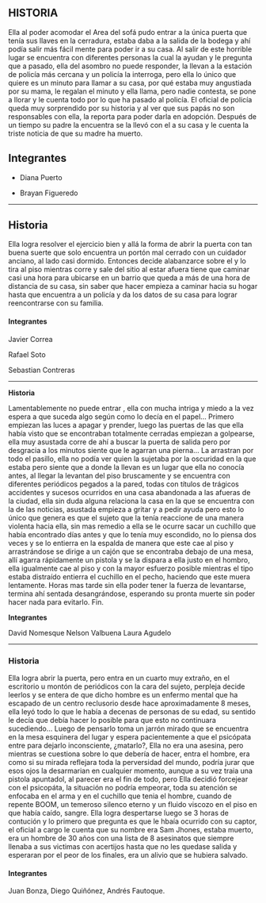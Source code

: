 ## HISTORIA 

Ella al poder  acomodar el Area del sofá pudo entrar a la única puerta que tenía sus llaves en la cerradura, estaba daba a la salida de la bodega y ahí podía salir más fácil mente para poder ir a su casa. Al salir de este horrible lugar se encuentra con diferentes personas la cual la ayudan y le pregunta que a pasado, ella del asombro no puede responder, la llevan a la estación de policía más cercana y un policía la interroga, pero ella lo único que quiere es un minuto para llamar a su casa, por qué estaba muy angustiada por su mama, le regalan el minuto y ella llama, pero nadie contesta, se pone a llorar y le cuenta todo por lo que ha pasado al policía. El oficial de policía queda muy sorprendido por su historia y al ver que sus papás no son responsables con ella, la reporta para poder darla en adopción. Después de un tiempo su padre la encuentra se la llevó con el a su casa y le cuenta la triste noticia de que su madre ha muerto.

## Integrantes 

* Diana Puerto 

* Brayan Figueredo

*********************************************************************************************

## Historia

Ella logra resolver el ejercicio bien y allá la forma de abrir la puerta con tan buena suerte que solo encuentra un portón mal cerrado con un cuidador anciano, al lado casi dormido. Entonces decide alabanzarce sobre el y lo tira al piso mientras corre y sale del sitio al estar afuera tiene que caminar casi una hora para ubicarse en un barrio que queda a más de una hora de distancia de su casa, sin saber que hacer empieza a caminar hacia su hogar hasta que encuentra a un policía y da los datos de su casa para lograr reencontrarse con su familia.

#### Integrantes

Javier Correa

Rafael Soto

Sebastian Contreras

*************************************************

**Historia**

Lamentablemente no puede entrar , ella con mucha intriga y miedo a la vez espera a que suceda algo según como lo decía en el papel… Primero empiezan las luces a apagar y prender, luego las puertas de las que ella había visto que se encontraban totalmente cerradas empiezan a golpearse, ella muy asustada corre de ahí a buscar la puerta de salida pero por desgracia a los minutos siente que le agarran una pierna… La arrastran por todo el pasillo, ella no podía ver quien la sujetaba por la oscuridad en la que estaba pero siente que a donde la llevan es un lugar que ella no conocía antes, al llegar la levantan del piso bruscamente y se encuentra con diferentes periódicos pegados a la pared, todas con títulos de trágicos accidentes y sucesos ocurridos en una casa abandonada a las afueras de la ciudad, ella sin duda alguna relaciona la casa en la que se encuentra con la de las noticias, asustada empieza a gritar y a pedir ayuda pero esto lo único que genera es que el sujeto que la tenía reaccione de una manera violenta hacia ella, sin mas remedio a ella se le ocurre sacar un cuchillo que había encontrado días antes y que lo tenía muy escondido, no lo piensa dos veces y se lo entierra en la espalda de manera que este cae al piso y arrastrándose se dirige a un cajón que se encontraba debajo de una mesa, allí agarra rápidamente un pistola  y se la dispara a ella justo en el hombro, ella igualmente cae al piso y con la mayor esfuerzo posible mientras el tipo estaba distraído entierra el cuchillo en el pecho, haciendo que este muera lentamente. Horas mas tarde sin ella poder tener la fuerza de levantarse, termina ahí sentada desangrándose, esperando su pronta muerte sin poder hacer nada para evitarlo. Fin.

**Integrantes**

David Nomesque
Nelson Valbuena
Laura Agudelo
**********************************************
### Historia
Ella logra abrir la puerta, pero entra en un cuarto muy extraño, en el escritorio u montón de periódicos con la cara del sujeto, perpleja decide leerlos y se entera de que dicho hombre es un enfermo mental que ha escapado de un centro reclusorio desde hace aproximadamente 8 meses, ella leyó todo lo que le había a decenas de personas de su edad, su sentido le decía que debía hacer lo posible para que esto no continuara sucediendo... Luego de pensarlo toma un jarrón mirado que se encuentra en la mesa esquinera del lugar y espera pacientemente a que el psicópata entre para dejarlo inconsciente, ¿matarlo?, Ella no era una asesina, pero mientras se cuestiona sobre lo que debería de hacer, entra el hombre, era como si su mirada reflejara toda la perversidad del mundo, podría jurar que esos ojos la desarmarian en cualquier momento, aunque a su vez traia una pistola apuntadol, al parecer era el fin de todo, pero Ella decidió forcejear con el psicopáta, la situación no podría empeorar, toda su atención se enfocaba en el arma y en el cuchillo que tenia el hombre, cuando de repente BOOM, un temeroso silenco eterno y un fluido viscozo en el piso en que había caído, sangre. 
Ella logra despertarse luego se 3 horas de contución y lo primero que pregunta es que le hbaía ocurrido con su captor, el oficial a cargo le cuenta que su nombre era Sam Jhones, estaba muerto, era un hombre de 30 años con una lista de 8 asesinatos que siempre llenaba a sus victimas con acertijos hasta que no les quedase salida y esperaran por el peor de los finales, era un alivio que se hubiera salvado.

#### Integrantes
Juan Bonza, Diego Quiñónez, Andrés Fautoque.
